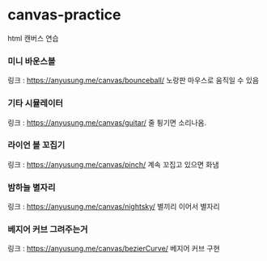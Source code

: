 # canvas-practice
html 캔버스 연습

### 미니 바운스볼
링크 : https://anyusung.me/canvas/bounceball/
노랑판 마우스로 움직일 수 있음

### 기타 시뮬레이터
링크 : https://anyusung.me/canvas/guitar/
줄 튕기면 소리나옴.

### 라이언 볼 꼬집기
링크 : https://anyusung.me/canvas/pinch/
계속 꼬집고 있으면 화냄

### 밤하늘 별자리
링크 : https://anyusung.me/canvas/nightsky/
별끼리 이어서 별자리 

### 베지어 커브 그려주는거
링크 : https://anyusung.me/canvas/bezierCurve/
베지어 커브 구현
